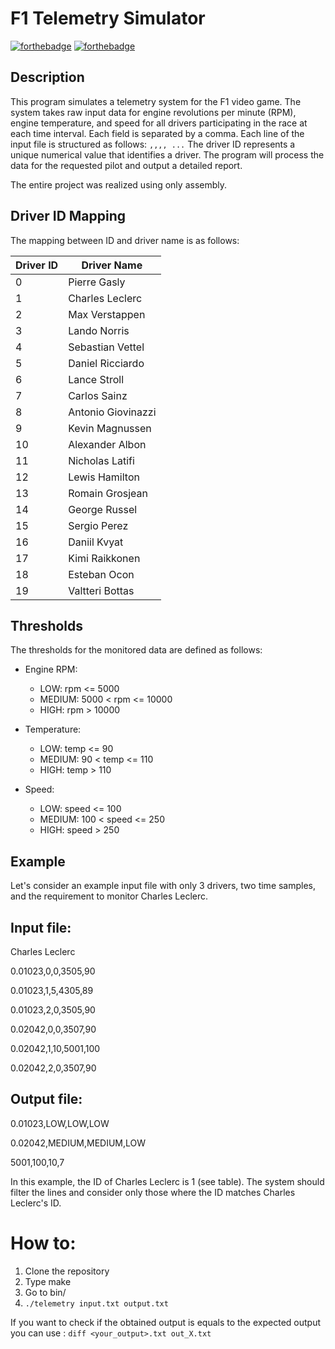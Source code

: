 # F1 Telemetry Simulator
[![forthebadge](https://forthebadge.com/images/badges/0-percent-optimized.svg)](https://forthebadge.com) [![forthebadge](https://forthebadge.com/images/badges/60-percent-of-the-time-works-every-time.svg)](https://forthebadge.com)
## Description
This program simulates a telemetry system for the F1 video game. The system takes raw input data for engine revolutions per minute (RPM), engine temperature, and speed for all drivers participating in the race at each time interval. Each field is separated by a comma. Each line of the input file is structured as follows: `,,,, ...` The driver ID represents a unique numerical value that identifies a driver.
The program will process the data for the requested pilot and output a detailed report.

The entire project was realized using only assembly.

## Driver ID Mapping
The mapping between ID and driver name is as follows:

| Driver ID | Driver Name     |
|-----------|-----------------|
| 0         | Pierre Gasly    |
| 1         | Charles Leclerc |
| 2         | Max Verstappen  |
| 3         | Lando Norris    |
| 4         | Sebastian Vettel       |
| 5         | Daniel Ricciardo      |
|6          | Lance Stroll       |
| 7         | Carlos Sainz       |
| 8         | Antonio Giovinazzi      |
| 9         | Kevin Magnussen     |
| 10        | Alexander Albon      |
| 11        | Nicholas Latifi    |
| 12        | Lewis Hamilton       |
| 13        | Romain Grosjean      |
| 14        | George Russel       |
| 15        | Sergio Perez       |
| 16        | Daniil Kvyat      |
| 17        | Kimi Raikkonen       |
| 18        | Esteban Ocon       |
| 19        | Valtteri Bottas    |

## Thresholds
The thresholds for the monitored data are defined as follows:

- Engine RPM:
  - LOW: rpm <= 5000
  - MEDIUM: 5000 < rpm <= 10000
  - HIGH: rpm > 10000

- Temperature:
  - LOW: temp <= 90
  - MEDIUM: 90 < temp <= 110
  - HIGH: temp > 110

- Speed:
  - LOW: speed <= 100
  - MEDIUM: 100 < speed <= 250
  - HIGH: speed > 250

## Example
Let's consider an example input file with only 3 drivers, two time samples, and the requirement to monitor Charles Leclerc.

## Input file:

Charles Leclerc

0.01023,0,0,3505,90

0.01023,1,5,4305,89

0.01023,2,0,3505,90

0.02042,0,0,3507,90

0.02042,1,10,5001,100

0.02042,2,0,3507,90

## Output file:

0.01023,LOW,LOW,LOW

0.02042,MEDIUM,MEDIUM,LOW

5001,100,10,7


In this example, the ID of Charles Leclerc is 1 (see table). The system should filter the lines and consider only those where the ID matches Charles Leclerc's ID.

# How to:

1. Clone the repository
2. Type make 
3. Go to bin/
4. `./telemetry input.txt output.txt`

If you want to check if the obtained output is equals to the expected output you can use : ` diff <your_output>.txt out_X.txt `
    
